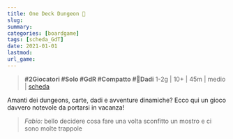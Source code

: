 ```yaml
---
title: One Deck Dungeon 🎲
slug: 
summary: 
categories: [boardgame]
tags: [scheda_GdT]
date: 2021-01-01
lastmod: 
url_game: 
---
```

> **#2Giocatori #Solo #GdR #Compatto #🎲Dadi**
> 1-2g | 10+ | 45m | medio | [scheda](https://boardgamegeek.com/boardgame/179275/one-deck-dungeon)  

Amanti dei dungeons, carte, dadi  e avventure dinamiche?
Ecco qui un gioco davvero notevole da portarsi in vacanza!

> *Fabio:*
> bello decidere cosa fare una volta sconfitto un mostro e ci sono molte trappole


